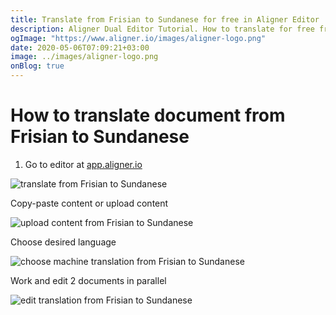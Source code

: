 ```yaml
---
title: Translate from Frisian to Sundanese for free in Aligner Editor
description: Aligner Dual Editor Tutorial. How to translate for free from Frisian to Sundanese. Aligner is multilingual document management platform. 
ogImage: "https://www.aligner.io/images/aligner-logo.png"
date: 2020-05-06T07:09:21+03:00
image: ../images/aligner-logo.png
onBlog: true
---
```


# How to translate document from Frisian to Sundanese

1. Go to editor at [app.aligner.io](https://app.aligner.io "Aligner App web page")

![translate from Frisian to Sundanese](../aligner-blank-editor.png "translate from Frisian to Sundanese")

Copy-paste content or upload content

![upload content from Frisian to Sundanese](../aligner-uploaded-document.png "upload content from Frisian to Sundanese")

Choose desired language

![choose machine translation from Frisian to Sundanese](../aligner-language-dropdown.png "choose machine translation from Frisian to Sundanese")

Work and edit 2 documents in parallel

![edit translation from Frisian to Sundanese](../aligner-double-sitded-editor.png "edit translation from Frisian to Sundanese")

